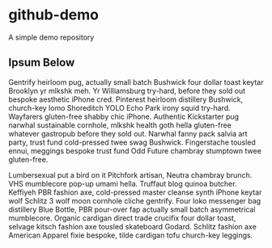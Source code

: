# github-demo
A simple demo repository

## Ipsum Below

Gentrify heirloom pug, actually small batch Bushwick four dollar toast keytar Brooklyn yr mlkshk meh. Yr Williamsburg try-hard, before they sold out bespoke aesthetic iPhone cred. Pinterest heirloom distillery Bushwick, church-key lomo Shoreditch YOLO Echo Park irony squid try-hard. Wayfarers gluten-free shabby chic iPhone. Authentic Kickstarter pug narwhal sustainable cornhole, mlkshk health goth hella gluten-free whatever gastropub before they sold out. Narwhal fanny pack salvia art party, trust fund cold-pressed twee swag Bushwick. Fingerstache tousled ennui, meggings bespoke trust fund Odd Future chambray stumptown twee gluten-free.

Lumbersexual put a bird on it Pitchfork artisan, Neutra chambray brunch. VHS mumblecore pop-up umami hella. Truffaut blog quinoa butcher. Keffiyeh PBR fashion axe, cold-pressed master cleanse synth iPhone keytar wolf Schlitz 3 wolf moon cornhole cliche gentrify. Four loko messenger bag distillery Blue Bottle, PBR pour-over fap actually small batch asymmetrical mumblecore. Organic cardigan direct trade crucifix four dollar toast, selvage kitsch fashion axe tousled skateboard Godard. Schlitz fashion axe American Apparel fixie bespoke, tilde cardigan tofu church-key leggings.
